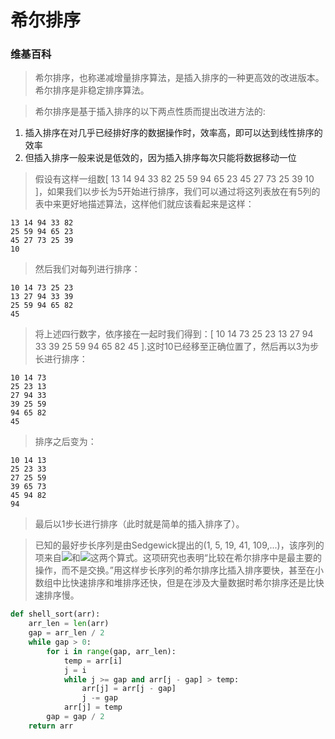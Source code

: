 # 希尔排序

### 维基百科
> 希尔排序，也称递减增量排序算法，是插入排序的一种更高效的改进版本。希尔排序是非稳定排序算法。

> 希尔排序是基于插入排序的以下两点性质而提出改进方法的:
1. 插入排序在对几乎已经排好序的数据操作时，效率高，即可以达到线性排序的效率
2. 但插入排序一般来说是低效的，因为插入排序每次只能将数据移动一位

> 假设有这样一组数[ 13 14 94 33 82 25 59 94 65 23 45 27 73 25 39 10 ]，如果我们以步长为5开始进行排序，我们可以通过将这列表放在有5列的表中来更好地描述算法，这样他们就应该看起来是这样：
>
    13 14 94 33 82
    25 59 94 65 23
    45 27 73 25 39
    10
> 然后我们对每列进行排序：
>
    10 14 73 25 23
    13 27 94 33 39
    25 59 94 65 82
    45
> 将上述四行数字，依序接在一起时我们得到：[ 10 14 73 25 23 13 27 94 33 39 25 59 94 65 82 45 ].这时10已经移至正确位置了，然后再以3为步长进行排序：
>
    10 14 73
    25 23 13
    27 94 33
    39 25 59
    94 65 82
    45
> 排序之后变为：
>
    10 14 13
    25 23 33
    27 25 59
    39 65 73
    45 94 82
    94
> 最后以1步长进行排序（此时就是简单的插入排序了）。

> 已知的最好步长序列是由Sedgewick提出的(1, 5, 19, 41, 109,...)，该序列的项来自![](https://wikimedia.org/api/rest_v1/media/math/render/svg/03753d2e4d51a4cd55c8f97307b18239c9cc06eb)和![](https://wikimedia.org/api/rest_v1/media/math/render/svg/fe5f1f8c431469bd3e1bd655ed134f30fb9f63d7)这两个算式。这项研究也表明“比较在希尔排序中是最主要的操作，而不是交换。”用这样步长序列的希尔排序比插入排序要快，甚至在小数组中比快速排序和堆排序还快，但是在涉及大量数据时希尔排序还是比快速排序慢。

```python
def shell_sort(arr):
    arr_len = len(arr)
    gap = arr_len / 2
    while gap > 0:
        for i in range(gap, arr_len):
            temp = arr[i]
            j = i
            while j >= gap and arr[j - gap] > temp:
                arr[j] = arr[j - gap]
                j -= gap
            arr[j] = temp
        gap = gap / 2
    return arr
```
